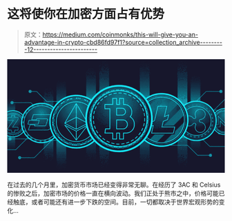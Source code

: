 # 这将使你在加密方面占有优势

> 原文：<https://medium.com/coinmonks/this-will-give-you-an-advantage-in-crypto-cbd86fd97f1?source=collection_archive---------12----------------------->

![](img/ecc622ea51842c05ec3e80270aede18c.png)

在过去的几个月里，加密货币市场已经变得非常无聊。在经历了 3AC 和 Celsius 的惨败之后，加密市场的价格一直在横向波动。我们正处于熊市之中，价格可能已经触底，或者可能还有进一步下跌的空间。目前，一切都取决于世界宏观形势的变化…